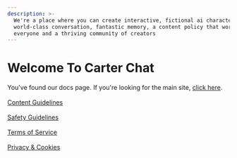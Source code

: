 ```yaml
---
description: >-
  We're a place where you can create interactive, fictional ai characters with
  world-class conversation, fantastic memory, a content policy that works for
  everyone and a thriving community of creators
---
```


# Welcome To Carter Chat

You've found our docs page. If you're looking for the main site, [click here](https://carter.chat).\
\
[Content Guidelines](content-guidelines.md)\
\
[Safety Guidelines](safety.md)\
\
[Terms of Service](<README (1).md>)\
\
[Privacy & Cookies](privacy-and-cookies-policy.md)

